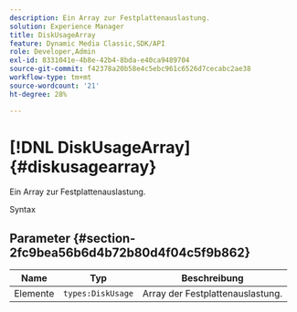 ```yaml
---
description: Ein Array zur Festplattenauslastung.
solution: Experience Manager
title: DiskUsageArray
feature: Dynamic Media Classic,SDK/API
role: Developer,Admin
exl-id: 8331041e-4b8e-42b4-8bda-e40ca9489704
source-git-commit: f42378a20b58e4c5ebc961c6526d7cecabc2ae38
workflow-type: tm+mt
source-wordcount: '21'
ht-degree: 28%

---
```


# [!DNL DiskUsageArray]{#diskusagearray}

Ein Array zur Festplattenauslastung.

Syntax

## Parameter {#section-2fc9bea56b6d4b72b80d4f04c5f9b862}

| Name | Typ | Beschreibung |
|---|---|---|
| Elemente | `types:DiskUsage` | Array der Festplattenauslastung. |
